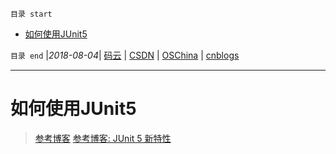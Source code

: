 `目录 start`
 
- [如何使用JUnit5](#如何使用junit5)

`目录 end` |_2018-08-04_| [码云](https://gitee.com/gin9) | [CSDN](http://blog.csdn.net/kcp606) | [OSChina](https://my.oschina.net/kcp1104) | [cnblogs](http://www.cnblogs.com/kuangcp)
****************************************
# 如何使用JUnit5
> [参考博客](http://blog.csdn.net/bitgnu/article/details/78715836)
> [参考博客: JUnit 5 新特性](https://www.ibm.com/developerworks/cn/java/j-junit5/index.html)

